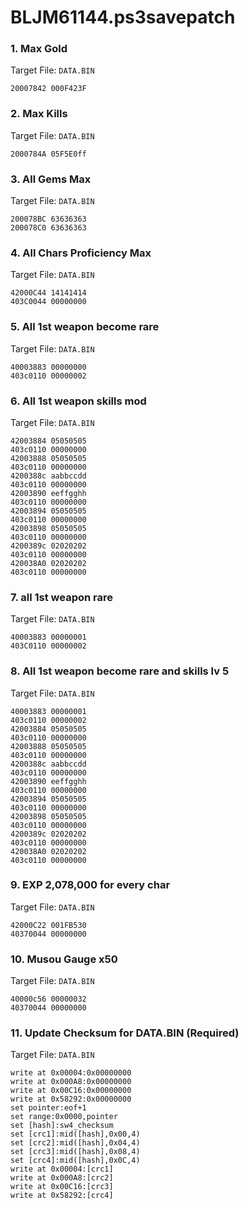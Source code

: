 # BLJM61144.ps3savepatch

### 1. Max Gold

Target File: `DATA.BIN`

```
20007842 000F423F
```

### 2. Max Kills

Target File: `DATA.BIN`

```
2000784A 05F5E0ff
```

### 3. All Gems Max

Target File: `DATA.BIN`

```
200078BC 63636363
200078C0 63636363
```

### 4. All Chars Proficiency Max

Target File: `DATA.BIN`

```
42000C44 14141414
403C0044 00000000
```

### 5. All 1st weapon become rare

Target File: `DATA.BIN`

```
40003883 00000000
403c0110 00000002
```

### 6. All 1st weapon skills mod

Target File: `DATA.BIN`

```
42003884 05050505
403c0110 00000000
42003888 05050505
403c0110 00000000
4200388c aabbccdd
403c0110 00000000
42003890 eeffgghh
403c0110 00000000
42003894 05050505
403c0110 00000000
42003898 05050505
403c0110 00000000
4200389c 02020202
403c0110 00000000
420038A0 02020202
403c0110 00000000
```

### 7. all 1st weapon rare

Target File: `DATA.BIN`

```
40003883 00000001
403C0110 00000002
```

### 8. All 1st weapon become rare and skills lv 5

Target File: `DATA.BIN`

```
40003883 00000001
403c0110 00000002
42003884 05050505
403c0110 00000000
42003888 05050505
403c0110 00000000
4200388c aabbccdd
403c0110 00000000
42003890 eeffgghh
403c0110 00000000
42003894 05050505
403c0110 00000000
42003898 05050505
403c0110 00000000
4200389c 02020202
403c0110 00000000
420038A0 02020202
403c0110 00000000
```

### 9. EXP 2,078,000 for every char

Target File: `DATA.BIN`

```
42000C22 001FB530
40370044 00000000
```

### 10. Musou Gauge x50

Target File: `DATA.BIN`

```
40000c56 00000032
40370044 00000000
```

### 11. Update Checksum for DATA.BIN (Required)

Target File: `DATA.BIN`

```
write at 0x00004:0x00000000
write at 0x000A8:0x00000000
write at 0x00C16:0x00000000
write at 0x58292:0x00000000
set pointer:eof+1
set range:0x0000,pointer
set [hash]:sw4_checksum
set [crc1]:mid([hash],0x00,4)
set [crc2]:mid([hash],0x04,4)
set [crc3]:mid([hash],0x08,4)
set [crc4]:mid([hash],0x0C,4)
write at 0x00004:[crc1]
write at 0x000A8:[crc2]
write at 0x00C16:[crc3]
write at 0x58292:[crc4]
```

